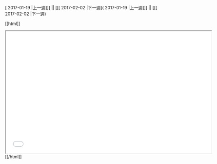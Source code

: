 [ 2017-01-19 |上一週]]] || [[[ 2017-02-02 |下一週]( 2017-01-19 |上一週]]] || [[[ 2017-02-02 |下一週)



[[html]]
<iframe src='<http://pad.hackingthursday.org>  ?showControls=true&showChat=true&showLineNumbers=true&useMonospaceFont=false' width=675 height=400></iframe>
[[/html]]